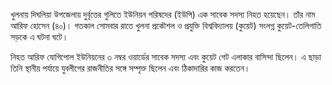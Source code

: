খুলনায় দিঘলিয়া উপজেলায় দুর্বৃত্তের গুলিতে ইউনিয়ন পরিষদের (ইউপি) এক সাবেক সদস্য নিহত হয়েছেন। তাঁর নাম আরিফ হোসেন (৪০)। গতকাল সোমবার রাতে খুলনা প্রকৌশল ও প্রযুক্তি বিশ্ববিদ্যালয় (কুয়েট) সংলগ্ন কুয়েট-তেলিগাতি সড়কে এ ঘটনা ঘটে।

নিহত আরিফ যোগিপোল ইউনিয়নের ৩ নম্বর ওয়ার্ডের সাবেক সদস্য এবং কুয়েট গেট এলাকার বাসিন্দা ছিলেন। এ ছাড়া তিনি স্থানীয় পর্যায়ে যুবলীগের রাজনীতির সঙ্গে সম্পৃক্ত ছিলেন এবং ঠিকাদারির কাজ করতেন।
